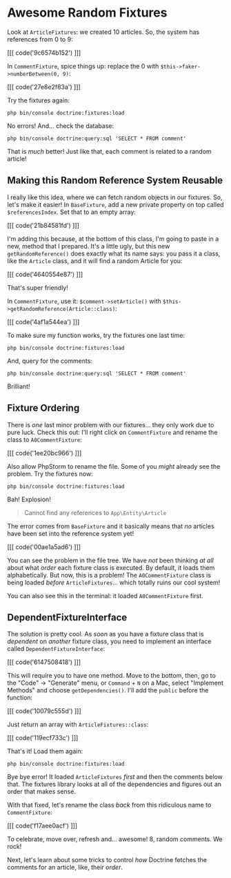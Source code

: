 # Awesome Random Fixtures

Look at `ArticleFixtures`: we created 10 articles. So, the system has references
from 0 to 9:

[[[ code('9c6574b152') ]]]

In `CommentFixture`, spice things up: replace the 0 with `$this->faker->numberBetween(0, 9)`:

[[[ code('27e8e2f83a') ]]]

Try the fixtures again:

```terminal-silent
php bin/console doctrine:fixtures:load
```

No errors! And... check the database:

```terminal-silent
php bin/console doctrine:query:sql 'SELECT * FROM comment'
```

That is *much* better! Just like that, each comment is related to a random article!

## Making this Random Reference System Reusable

I really like this idea, where we can fetch random objects in our fixtures. So,
let's make it easier! In `BaseFixture`, add a new private property on top called
`$referencesIndex`. Set that to an empty array:

[[[ code('21b84581fd') ]]]

I'm adding this because, at the bottom of this class, I'm going to paste in a new,
method that I prepared. It's a little ugly, but this new `getRandomReference()` does
exactly what its name says: you pass it a class, like the `Article` class, and it
will find a random Article for you:

[[[ code('4640554e87') ]]]

That's super friendly!

In `CommentFixture`, use it: `$comment->setArticle()` with
`$this->getRandomReference(Article::class)`:

[[[ code('4af1a544ea') ]]]

To make sure my function works, try the fixtures one last time:

```terminal-silent
php bin/console doctrine:fixtures:load
```

And, query for the comments:

```terminal-silent
php bin/console doctrine:query:sql 'SELECT * FROM comment'
```

Brilliant!

## Fixture Ordering

There is *one* last minor problem with our fixtures... they only work due to pure
luck. Check this out: I'll right click on `CommentFixture` and rename the class
to `A0CommentFixture`:

[[[ code('1ee20bc966') ]]]

Also allow PhpStorm to rename the file. Some of you *might* already see the problem.
Try the fixtures now:

```terminal-silent
php bin/console doctrine:fixtures:load
```

Bah! Explosion!

> Cannot find any references to `App\Entity\Article`

The error comes from `BaseFixture` and it basically means that *no* articles have
been set into the reference system yet!

[[[ code('00ae1a5ad6') ]]]

You can see the problem in the file tree. We have *not* been thinking *at all* about
what *order* each fixture class is executed. By default, it loads them alphabetically.
But now, this is a problem! The `A0CommentFixture` class is being loaded *before*
`ArticleFixtures`... which totally ruins our cool system!

You can also see this in the terminal: it loaded `A0CommentFixture` first.

## DependentFixtureInterface

The solution is pretty cool. As *soon* as you have a fixture class that is
*dependent* on *another* fixture class, you need to implement an interface called
`DependentFixtureInterface`:

[[[ code('6147508418') ]]]

This will require you to have one method. Move to the bottom, then, go to the
"Code" -> "Generate" menu, or `Command` + `N` on a Mac, select "Implement Methods"
and choose `getDependencies()`. I'll add the `public` before the function:

[[[ code('10079c555d') ]]]

Just return an array with `ArticleFixtures::class`:

[[[ code('119ecf733c') ]]]

That's it! Load them again:

```terminal-silent
php bin/console doctrine:fixtures:load
```

Bye bye error! It loaded `ArticleFixtures` *first* and then the comments below that.
The fixtures library looks at all of the dependencies and figures out an order
that makes sense.

With that fixed, let's rename the class *back* from this ridiculous name to
`CommentFixture`:

[[[ code('f17aee0acf') ]]]

To celebrate, move over, refresh and... awesome! 8, random comments. We rock!

Next, let's learn about some tricks to control *how* Doctrine fetches the
comments for an article, like, their *order*.

